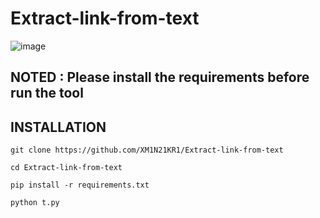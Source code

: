 # Extract-link-from-text
![image](https://user-images.githubusercontent.com/89623437/226571579-ece1b401-8d04-4160-9ddf-895cde936572.png)

## NOTED : Please install the requirements before run the tool

## INSTALLATION

`git clone https://github.com/XM1N21KR1/Extract-link-from-text`

`cd Extract-link-from-text`

`pip install -r requirements.txt`

`python t.py`
